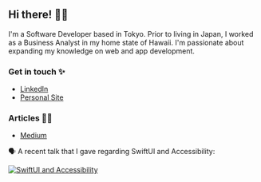 ## Hi there! 👋🏼

I'm a Software Developer based in Tokyo. Prior to living in Japan, I worked as a Business Analyst in my home state of Hawaii. I'm passionate about expanding my knowledge on web and app development. 

### Get in touch ✨

* <a href="https://www.linkedin.com/in/michelledeniselau/">LinkedIn</a>
* <a href="https://www.michelledeniselau.com/">Personal Site</a> 

### Articles ✍🏼
* <a href="https://mimzivvimzi.medium.com/a-quick-rundown-of-how-to-use-guard-and-guard-let-f139db893d99">Medium</a> 

🗣 A recent talk that I gave regarding SwiftUI and Accessibility:

<a href="https://youtu.be/rX5okxrQZG8">![SwiftUI and Accessibility](https://i.imgur.com/RgpxNSR.png)</a>
<!--
**mimzivvimzi/mimzivvimzi** is a ✨ _special_ ✨ repository because its `README.md` (this file) appears on your GitHub profile.

Here are some ideas to get you started:

- 🔭 I’m currently working on ...
- 🌱 I’m currently learning ...
- 👯 I’m looking to collaborate on ...
- 🤔 I’m looking for help with ...
- 💬 Ask me about ...
- 📫 How to reach me: ...
- 😄 Pronouns: ...
- ⚡ Fun fact: ...
-->
